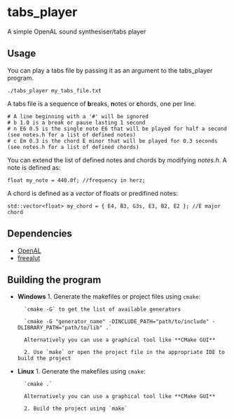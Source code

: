 # tabs_player
A simple OpenAL sound synthesiser/tabs player

## Usage
You can play a tabs file by passing it as an argument to the tabs_player program.
```
./tabs_player my_tabs_file.txt
```

A tabs file is a sequence of **b**reaks, **n**otes or **c**hords, one per line.
```
# A line beginning with a '#' will be ignored
# b 1.0 is a break or pause lasting 1 second
# n E6 0.5 is the single note E6 that will be played for half a second (see notes.h for a list of defined notes)
# c Em 0.3 is the chord E minor that will be played for 0.3 seconds (see notes.h for a list of defined chords)
```
You can extend the list of defined notes and chords by modifying *notes.h*. A note is defined as:
```
float my_note = 440.0f; //frequency in herz;
```
A chord is defined as a *vector* of floats or predifined notes:
```
std::vector<float> my_chord = { E4, B3, G3s, E3, B2, E2 }; //E major chord
```

## Dependencies

* [OpenAL](https://www.openal.org/downloads/)
* [freealut](https://github.com/vancegroup/freealut)

## Building the program
* **Windows**
        1. Generate the makefiles or project files using `cmake`:

        `cmake -G` to get the list of available generators

        `cmake -G "generator_name" -DINCLUDE_PATH="path/to/include" -DLIBRARY_PATH="path/to/lib" .`

        Alternatively you can use a graphical tool like **CMake GUI**

        2. Use `make` or open the project file in the appropriate IDE to build the project


* **Linux**
        1. Generate the makefiles using `cmake`:

        `cmake .`

        Alternatively you can use a graphical tool like **CMake GUI**

        2. Build the project using `make`
